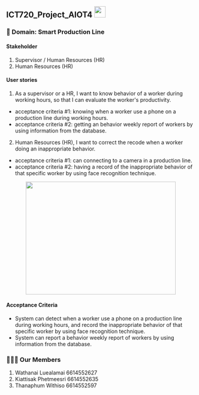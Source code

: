 ## ICT720_Project_AIOT4 <img src="https://raw.githubusercontent.com/MartinHeinz/MartinHeinz/master/wave.gif" width="30px">

### 🏢 Domain: Smart Production Line
#### Stakeholder
1. Supervisor / Human Resources (HR)
2. Human Resources (HR)

#### User stories
 1. As a supervisor or a HR, I want to know behavior of a worker during working hours, so that I can evaluate the worker's productivity.<br>
   - acceptance criteria #1: knowing when a worker use a phone on a production line during working hours.
   - acceptance criteria #2: getting an behavior weekly report of workers by using information from the database.

 2. Human Resources (HR), I want to correct the recode when a worker doing an inappropriate behavior.<br>
   - acceptance criteria #1: can connecting to a camera in a production line.
   - acceptance criteria #2: having a record of the inappropriate behavior of that specific worker by using face recognition technique.

</p>
<p align="center">
 <img  width=400px height=300px src="https://raw.githubusercontent.com/Watthanail/ICT720_Project_AIOT4/feature/micro27/Images/README/Overview02_TAIST_ICT720.png"><br></p>


#### Acceptance Criteria
<ul>
<li>System can detect when a worker use a phone on a production line during working hours, and record the inappropriate behavior of that specific worker by using face recognition technique. </li>

<li>System can report a behavior weekly report of workers by using information from the database. </li>
</ul>


### 👩🏻‍💻 Our Members
1. Wathanai Luealamai 6614552627 <br>
2. Kiattisak Phetmeesri 6614552635 <br>
3. Thanaphum Withiso 6614552597 <br>
